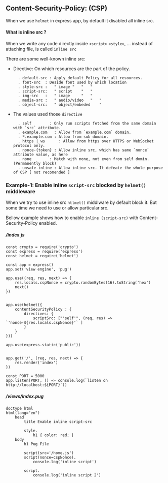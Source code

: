 ## Content-Security-Policy: (CSP)

When we use `helmet` in express app, by default it disabled all inline src.

#### What is inline src ?
When we write any code directly inside `<script>` `<style>`, ... instead of attaching file, is called `inline src`

There are some well-known inline src:
- Directive: On which resources are the part of the policy. 

        . default-src : Apply default Policy for all resources.
        . font-src  : Deside font used by which location 		
        . style-src : 	" image " 	" 	" 	
        . script-src: 	" script 	" 	" 
        . img-src   : 	" image 	" 	"
        . media-src : 	" audio/video   " 	" 
        . object-src: 	" object/embeded 	" 

- The values used those `directive`

        . self 	      : Only run scripts fetched from the same domain with `src` attribute.
        . example.com   : Allow from `example.com` domain.
        . *.example.com : Allow from sub domain. 
        . https | ws 	  : Allow from https over HTTPS or WebSocket protocol only.
        . nonce-{token} : Allow inline src, which has same `nonce` attribute value, as here
        . none 		  : Match with none, not even from self domin. (Permanently block)
        . unsafe-inline : Allow inline src. It defeate the whole purpose of CSP [ not recomended ]


### Example-1: Enable inline `script-src` blocked by `helmet()` middleware

When we try to use inline src `htlmet()` middlware by default block it. But some time we need to use or allow particular src.

Bellow example shows how to enable `inline (script-src)` with Content-Security-Policy enabled.

##### /index.js
```
const crypto = require('crypto')
const express = require('express')
const helmet = require('helmet')

const app = express()
app.set('view engine', 'pug')

app.use((req, res, next) => {
	res.locals.cspNonce = crypto.randomBytes(16).toString('hex')
	next()
})


app.use(helmet({
	contentSecurityPolicy : {
		directives: {
			scriptSrc: ["'self'", (req, res) => `'nonce-${res.locals.cspNonce}'` ]
		}
	}
}))

app.use(express.static('public'))


app.get('/', (req, res, next) => {
	res.render('index')
})

const PORT = 5000
app.listen(PORT, () => console.log(`listen on http://localhost:${PORT}`))
```



##### /views/index.pug
```
doctype html
html(lang="en")
	head
		title Enable inline script-src

		style.
			h1 { color: red; }
	body 
		h1 Pug File

		script(src='/home.js')
		script(nonce=cspNonce).
			console.log('inline script')

		script.
			console.log('inline script 2')
```

